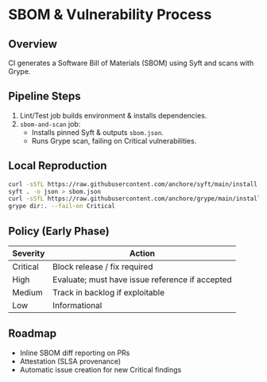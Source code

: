 # SBOM & Vulnerability Process

## Overview
CI generates a Software Bill of Materials (SBOM) using Syft and scans with Grype.

## Pipeline Steps
1. Lint/Test job builds environment & installs dependencies.
2. `sbom-and-scan` job:
   - Installs pinned Syft & outputs `sbom.json`.
   - Runs Grype scan, failing on Critical vulnerabilities.

## Local Reproduction
```bash
curl -sSfL https://raw.githubusercontent.com/anchore/syft/main/install.sh | sh -s -- -b /usr/local/bin v1.0.0
syft . -o json > sbom.json
curl -sSfL https://raw.githubusercontent.com/anchore/grype/main/install.sh | sh -s -- -b /usr/local/bin v0.79.0
grype dir:. --fail-on Critical
```

## Policy (Early Phase)
| Severity | Action |
|----------|--------|
| Critical | Block release / fix required |
| High | Evaluate; must have issue reference if accepted |
| Medium | Track in backlog if exploitable |
| Low | Informational |

## Roadmap
- Inline SBOM diff reporting on PRs
- Attestation (SLSA provenance)
- Automatic issue creation for new Critical findings
